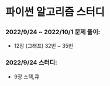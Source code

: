 # 파이썬 알고리즘 스터디

### 2022/9/24 ~ 2022/10/1 문제 풀이:
- 12장 (그래프) 32번 ~ 35번 

### 2022/9/24 스터디: 
 - 9장 스택,큐 

